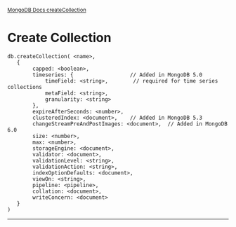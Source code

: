 <sup>[MongoDB Docs createCollection](https://www.mongodb.com/docs/manual/reference/method/db.createCollection)</sup>

# Create Collection

```mongoDB
db.createCollection( <name>,
   {
        capped: <boolean>,
        timeseries: {                  // Added in MongoDB 5.0
            timeField: <string>,        // required for time series collections
            metaField: <string>,
            granularity: <string>
        },
        expireAfterSeconds: <number>,
        clusteredIndex: <document>,    // Added in MongoDB 5.3
        changeStreamPreAndPostImages: <document>,  // Added in MongoDB 6.0
        size: <number>,
        max: <number>,
        storageEngine: <document>,
        validator: <document>,
        validationLevel: <string>,
        validationAction: <string>,
        indexOptionDefaults: <document>,
        viewOn: <string>,
        pipeline: <pipeline>,
        collation: <document>,
        writeConcern: <document>
   }
)
```

---
